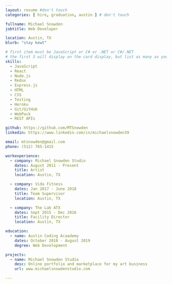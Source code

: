 ```yaml
---
layout: resume #don't touch
categories: [ hire, graduation, austin ] # don't touch

fullname: Michael Snowden
jobtitle: Web Developer

location: Austin, TX
blurb: "stay kewt"

# first item must be JavaScript or C# or .NET or C#/.NET
# the first 3 will display on the card display, but list as many as you want, they will be visible on your hire page
skills:
  - JavaScript
  - React
  - Node.js
  - Redux
  - Express.js
  - HTML
  - CSS
  - Testing
  - Heroku
  - Git/GitHub
  - WebPack
  - REST APIs

github: https://github.com/MTSnowden
linkedin: https://www.linkedin.com/in/michaelsnowden39

email: mtsnowden@gmail.com
phone: (512) 765-1415

workexperience:
  - company: Michael Snowden Studio
    dates: August 2011 - Present
    title: Artist
    location: Austin, TX

  - company: Vida Fitness
    dates: Jan 2017 - June 2018
    title: Team Supervisor
    location: Austin, TX

  - company: The Lab ATX
    dates: Sept 2015 - Dec 2016
    title: Facility Director
    location: Austin, TX

education:
  - name: Austin Coding Acaademy
    dates: October 2018 - August 2019
    degree: Web Development

projects:
  - name: Michael Snowden Studio
    desc: Online portfolio and marketplace for my art business
    url: www.michaelsnowdenstudio.com

---
```

